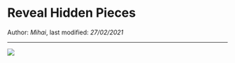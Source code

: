# Reveal Hidden Pieces

Author: *Mihai*, last modified: _27/02/2021_

---

![](https://www.youtube-nocookie.com/embed/IBlHBF_-TRA)
